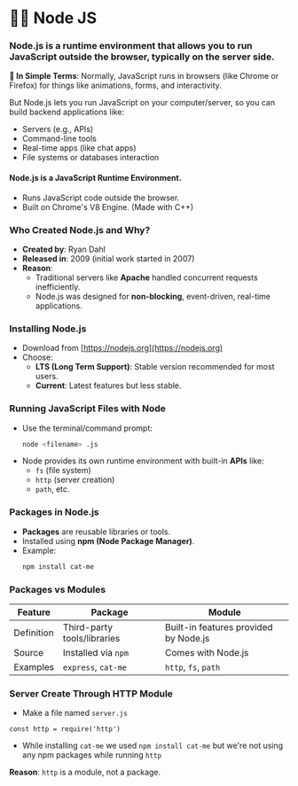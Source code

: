 # 👨‍💻 Node JS
### Node.js is a runtime environment that allows you to run JavaScript outside the browser, typically on the server side.

**📌 In Simple Terms**:
Normally, JavaScript runs in browsers (like Chrome or Firefox) for things like animations, forms, and interactivity.

But Node.js lets you run JavaScript on your computer/server, so you can build backend applications like:
* Servers (e.g., APIs)
* Command-line tools
* Real-time apps (like chat apps)
* File systems or databases interaction

#### Node.js is a JavaScript Runtime Environment.
- Runs JavaScript code outside the browser.
- Built on Chrome's V8 Engine. (Made with C++)

### **Who Created Node.js and Why?**
- **Created by**: Ryan Dahl  
- **Released in**: 2009 (initial work started in 2007)
- **Reason**:
  - Traditional servers like **Apache** handled concurrent requests inefficiently.
  - Node.js was designed for **non-blocking**, event-driven, real-time applications.

### **Installing Node.js**
- Download from [https://nodejs.org](https://nodejs.org)
- Choose:
  - **LTS (Long Term Support)**: Stable version recommended for most users.
  - **Current**: Latest features but less stable.

### **Running JavaScript Files with Node**
- Use the terminal/command prompt:
  ```bash
  node <filename> .js
  ```
- Node provides its own runtime environment with built-in **APIs** like:
  - `fs` (file system)
  - `http` (server creation)
  - `path`, etc.

### **Packages in Node.js**
- **Packages** are reusable libraries or tools.
- Installed using **npm (Node Package Manager)**.
- Example:
  ```bash
  npm install cat-me
  ```

### **Packages vs Modules**
| Feature     | Package                           | Module                        |
|-------------|-----------------------------------|-------------------------------|
| Definition  | Third-party tools/libraries       | Built-in features provided by Node.js |
| Source      | Installed via `npm`               | Comes with Node.js            |
| Examples    | `express`, `cat-me`               | `http`, `fs`, `path`          |

### Server Create Through HTTP Module
* Make a file named `server.js`
```
const http = require('http')
```
* While installing `cat-me` we used `npm install cat-me` but we're not using any npm packages while running `http`

**Reason**: `http` is a module, not a package.
